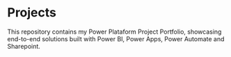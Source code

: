 # Projects
This repository contains my Power Plataform Project Portfolio, showcasing end-to-end solutions built with Power BI, Power Apps, Power Automate and Sharepoint.
